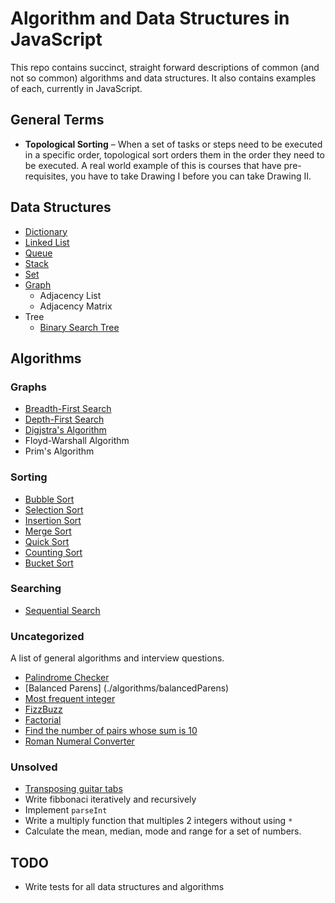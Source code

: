# Algorithm and Data Structures in JavaScript

This repo contains succinct, straight forward descriptions of common (and not so common) algorithms and data structures. It also contains examples of each, currently in JavaScript.

## General Terms

* **Topological Sorting** – When a set of tasks or steps need to be executed in a specific order, topological sort orders them in the order they need to be executed. A real world example of this is courses that have pre-requisites, you have to take Drawing I before you can take Drawing II.

## Data Structures

* [Dictionary](./src/DataStructures/Dictionary/)
* [Linked List](./src/DataStructures/LinkedList/)
* [Queue](./src/DataStructures/Queue)
* [Stack](./src/DataStructures/Stack)
* [Set](./src/DataStructures/Set)
* [Graph](./src/DataStructures/Graph)
    * Adjacency List
    * Adjacency Matrix
* Tree
    * [Binary Search Tree](./tree/binarySearchTree)

## Algorithms

### Graphs

* [Breadth-First Search](./src/algorithms/graph/breadthFirstSearch)
* [Depth-First Search](./src/algorithms/graph/depthFirstSearch)
* [Digjstra's Algorithm](./src/algorithms/graph/dijkstrasAlgorithm)
* Floyd-Warshall Algorithm
* Prim's Algorithm

### Sorting
* [Bubble Sort](./src/algorithms/sorting/BubbleSort)
* [Selection Sort](./src/algorithms/sorting/SelectionSort)
* [Insertion Sort](./src/algorithms/sorting/InsertionSort)
* [Merge Sort](./src/algorithms/sorting/MergeSort)
* [Quick Sort](./src/algorithms/sorting/QuickSort)
* [Counting Sort](./src/algorithms/sorting/CountingSort)
* [Bucket Sort](./src/algorithms/sorting/BucketSort)

### Searching

* [Sequential Search](./src/algorithms/searching/SequentialSearch)

### Uncategorized 

A list of general algorithms and interview questions. 

* [Palindrome Checker](./algorithms/palindromeChecker)
* [Balanced Parens] (./algorithms/balancedParens)
* [Most frequent integer](./algorithms/frequentInteger)
* [FizzBuzz](./algorithms/fizzBuzz)
* [Factorial](./algorithms/factorial)
* [Find the number of pairs whose sum is 10](./algorithms/findSumOf10)
* [Roman Numeral Converter](./algorithms/uncategorized/RomanNumeralConverter)

### Unsolved

* [Transposing guitar tabs](https://www.codewars.com/kata/transposing-guitar-tabs?utm_source=newsletter)
* Write fibbonaci iteratively and recursively
* Implement `parseInt`
* Write a multiply function that multiples 2 integers without using `*`
* Calculate the mean, median, mode and range for a set of numbers.

## TODO

- Write tests for all data structures and algorithms
